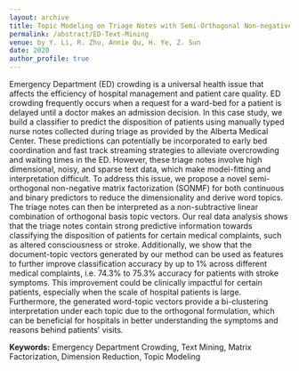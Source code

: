 ```yaml
---
layout: archive
title: Topic Modeling on Triage Notes with Semi-Orthogonal Non-negative Matrix Factorization
permalink: /abstract/ED-Text-Mining
venue: by Y. Li, R. Zhu, Annie Qu, H. Ye, Z. Sun
date: 2020
author_profile: true
---
```


Emergency Department (ED) crowding is a universal health issue that affects the efficiency of hospital management and patient care quality. ED crowding frequently occurs when a request for a ward-bed for a patient is delayed until a doctor makes an admission decision. In this case study, we build a classifier to predict the disposition of patients using manually typed nurse notes collected during triage as provided by the Alberta Medical Center. These predictions can potentially be incorporated to early bed coordination and fast track streaming strategies to alleviate overcrowding and waiting times in the ED. However, these triage notes involve high dimensional, noisy, and sparse text data, which make model-fitting and interpretation difficult. To address this issue, we propose a novel semi-orthogonal non-negative matrix factorization (SONMF) for both continuous and binary predictors to reduce the dimensionality and derive word topics. The triage notes can then be interpreted as a non-subtractive linear combination of orthogonal basis topic vectors. Our real data analysis shows that the triage notes contain strong predictive information towards classifying the disposition of patients for certain medical complaints, such as altered consciousness or stroke. Additionally, we show that the document-topic vectors generated by our method can be used as features to further improve classification accuracy by up to 1% across different medical complaints, i.e. 74.3% to 75.3% accuracy for patients with stroke symptoms. This improvement could be clinically impactful for certain patients, especially when the scale of hospital patients is large. Furthermore, the generated word-topic vectors provide a bi-clustering interpretation under each topic due to the orthogonal formulation, which can be beneficial for hospitals in better understanding the symptoms and reasons behind patients' visits.

**Keywords:** Emergency Department Crowding, Text Mining, Matrix Factorization, Dimension Reduction, Topic Modeling
